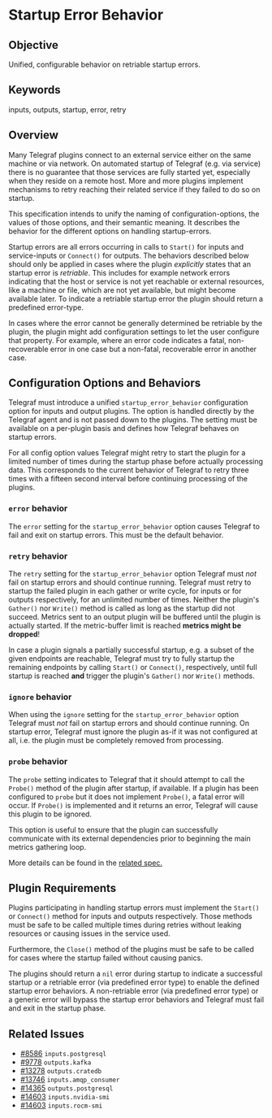 # Startup Error Behavior

## Objective

Unified, configurable behavior on retriable startup errors.

## Keywords

inputs, outputs, startup, error, retry

## Overview

Many Telegraf plugins connect to an external service either on the same machine
or via network. On automated startup of Telegraf (e.g. via service) there is no
guarantee that those services are fully started yet, especially when they reside
on a remote host. More and more plugins implement mechanisms to retry reaching
their related service if they failed to do so on startup.

This specification intends to unify the naming of configuration-options, the
values of those options, and their semantic meaning. It describes the behavior
for the different options on handling startup-errors.

Startup errors are all errors occurring in calls to `Start()` for inputs and
service-inputs or `Connect()` for outputs. The behaviors described below
should only be applied in cases where the plugin *explicitly* states that an
startup error is *retriable*. This includes for example network errors
indicating that the host or service is not yet reachable or external
resources, like a machine or file, which are not yet available, but might become
available later. To indicate a retriable startup error the plugin should return
a predefined error-type.

In cases where the error cannot be generally determined be retriable by
the plugin, the plugin might add configuration settings to let the user
configure that property. For example, where an error code indicates a fatal,
non-recoverable error in one case but a non-fatal, recoverable error in another
case.

## Configuration Options and Behaviors

Telegraf must introduce a unified `startup_error_behavior` configuration option
for inputs and output plugins. The option is handled directly by the Telegraf
agent and is not passed down to the plugins. The setting must be available on a
per-plugin basis and defines how Telegraf behaves on startup errors.

For all config option values Telegraf might retry to start the plugin for a
limited number of times during the startup phase before actually processing
data. This corresponds to the current behavior of Telegraf to retry three times
with a fifteen second interval before continuing processing of the plugins.

### `error` behavior

The `error` setting for the `startup_error_behavior` option causes Telegraf to
fail and exit on startup errors. This must be the default behavior.

### `retry` behavior

The `retry` setting for the `startup_error_behavior` option Telegraf must *not*
fail on startup errors and should continue running. Telegraf must retry to
startup the failed plugin in each gather or write cycle, for inputs or for
outputs respectively, for an unlimited number of times. Neither the
plugin's `Gather()` nor `Write()` method is called as long as the startup did
not succeed. Metrics sent to an output plugin will be buffered until the plugin
is actually started. If the metric-buffer limit is reached **metrics might be
dropped**!

In case a plugin signals a partially successful startup, e.g. a subset of the
given endpoints are reachable, Telegraf must try to fully startup the remaining
endpoints by calling `Start()` or `Connect()`, respectively, until full startup
is reached **and** trigger the plugin's `Gather()` nor `Write()` methods.

### `ignore` behavior

When using the `ignore` setting for the `startup_error_behavior` option Telegraf
must *not* fail on startup errors and should continue running. On startup error,
Telegraf must ignore the plugin as-if it was not configured at all, i.e. the
plugin must be completely removed from processing.

### `probe` behavior

The `probe` setting indicates to Telegraf that it should attempt to call the 
`Probe()` method of the plugin after startup, if available. If a plugin has been
configured to `probe` but it does not implement `Probe()`, a fatal error will
occur. If `Probe()` is implemented and it returns an error, Telegraf will cause 
this plugin to be ignored. 

This option is useful to ensure that the plugin can successfully communicate
with its external dependencies prior to beginning the main metrics gathering
loop.

More details can be found in the [related spec.](tsd-008-probe-on-startup.md)

## Plugin Requirements

Plugins participating in handling startup errors must implement the `Start()`
or `Connect()` method for inputs and outputs respectively. Those methods must be
safe to be called multiple times during retries without leaking resources or
causing issues in the service used.

Furthermore, the `Close()` method of the plugins must be safe to be called for
cases where the startup failed without causing panics.

The plugins should return a `nil` error during startup to indicate a successful
startup or a retriable error (via predefined error type) to enable the defined
startup error behaviors. A non-retriable error (via predefined error type) or
a generic error will bypass the startup error behaviors and Telegraf must fail
and exit in the startup phase.

## Related Issues

- [#8586](https://github.com/influxdata/telegraf/issues/8586) `inputs.postgresql`
- [#9778](https://github.com/influxdata/telegraf/issues/9778) `outputs.kafka`
- [#13278](https://github.com/influxdata/telegraf/issues/13278) `outputs.cratedb`
- [#13746](https://github.com/influxdata/telegraf/issues/13746) `inputs.amqp_consumer`
- [#14365](https://github.com/influxdata/telegraf/issues/14365) `outputs.postgresql`
- [#14603](https://github.com/influxdata/telegraf/issues/14603) `inputs.nvidia-smi`
- [#14603](https://github.com/influxdata/telegraf/issues/14603) `inputs.rocm-smi`
